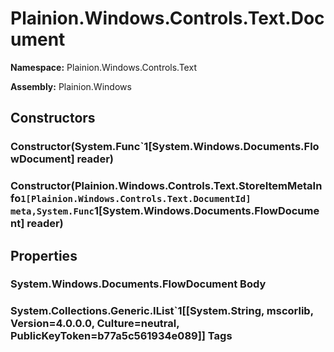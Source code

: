 
# Plainion.Windows.Controls.Text.Document

**Namespace:** Plainion.Windows.Controls.Text

**Assembly:** Plainion.Windows


## Constructors

### Constructor(System.Func`1[System.Windows.Documents.FlowDocument] reader)

### Constructor(Plainion.Windows.Controls.Text.StoreItemMetaInfo`1[Plainion.Windows.Controls.Text.DocumentId] meta,System.Func`1[System.Windows.Documents.FlowDocument] reader)


## Properties

### System.Windows.Documents.FlowDocument Body

### System.Collections.Generic.IList`1[[System.String, mscorlib, Version=4.0.0.0, Culture=neutral, PublicKeyToken=b77a5c561934e089]] Tags
